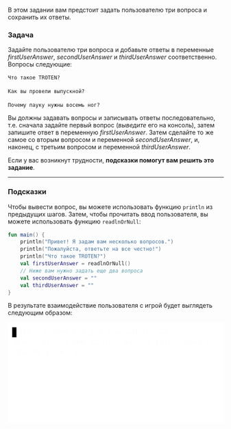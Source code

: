 В этом задании вам предстоит задать пользователю три вопроса и сохранить их ответы.

### Задача

Задайте пользователю три вопроса и добавьте ответы в переменные _firstUserAnswer_, _secondUserAnswer_ и _thirdUserAnswer_ соответственно.
Вопросы следующие:

```text
Что такое TROTEN?

Как вы провели выпускной?

Почему пауку нужны восемь ног?
```

Вы должны задавать вопросы и записывать ответы последовательно, 
т.е. сначала задайте первый вопрос (_выведите_ его на консоль), 
затем запишите ответ в переменную _firstUserAnswer_. 
Затем сделайте то же самое со вторым вопросом и переменной _secondUserAnswer_, 
и, наконец, с третьим вопросом и переменной _thirdUserAnswer_.

Если у вас возникнут трудности, **подсказки помогут вам решить это задание**.

----

### Подсказки

<div class="hint" title="Нажмите, чтобы посмотреть пример с первым вопросом">

Чтобы вывести вопрос, вы можете использовать функцию `println` из предыдущих шагов.
Затем, чтобы прочитать ввод пользователя, вы можете использовать функцию `readlnOrNull`:

```kotlin
fun main() {
    println("Привет! Я задам вам несколько вопросов.")
    println("Пожалуйста, ответьте на все честно!")
    println("Что такое TROTEN?")
    val firstUserAnswer = readlnOrNull()
    // Ниже вам нужно задать еще два вопроса
    val secondUserAnswer = ""
    val thirdUserAnswer = ""
}
```

</div>

<div class="hint" title="Нажмите, чтобы посмотреть ожидаемое состояние приложения после выполнения этого задания">

В результате взаимодействие пользователя с игрой будет выглядеть следующим образом:

![Пример взаимодействия пользователя](../../utils/src/main/resources/images/part1/first.date/user_input.gif "Пример взаимодействия пользователя")

</div>